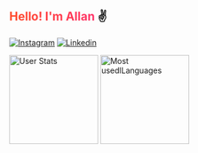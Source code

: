 <h2> 
    <span style="
        background-image: linear-gradient(to right, #FF4B2B 2%, #FF346C 100%);
        background-clip: text;
        -webkit-background-clip: text;
        -webkit-text-fill-color: transparent;"> 
        Hello! I'm Allan
    </span> 
    ✌️  
</h2>

[![Instagram](https://img.shields.io/badge/Instagram-E4405F?style=for-the-badge&logo=instagram&logoColor=white)](https://www.instagram.com/allanhoffmanntrombim/)
[![Linkedin](https://img.shields.io/badge/LinkedIn-0077B5?style=for-the-badge&logo=linkedin&logoColor=white)](https://www.linkedin.com/in/allan-hoffmann-trombim-14a863233/)


<div align="left">
    <img src="https://github-readme-stats.vercel.app/api?username=Allaht2007&show_icons=true&locale=en&bg_color=45,FF4B2B,FF346C&title_color=000000&text_color=000000&border_color=000000&icon_color=000000" height="160" alt="User Stats">
    <img src="https://github-readme-stats.vercel.app/api/top-langs/?username=Allaht2007&layout=compact&&bg_color=45,FF4B2B,FF346C&title_color=000000&text_color=000000&border_color=000000&icon_color=000000" height="160" alt="Most usedlLanguages">
</div>
